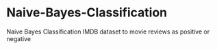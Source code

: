 # Naive-Bayes-Classification
Naive Bayes Classification IMDB dataset to movie reviews as positive or negative
